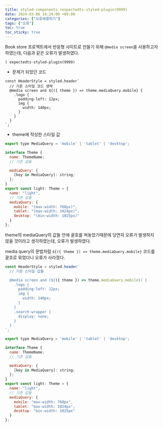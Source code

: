 ```yaml
---
title: styled-components (expectedts-styled-plugin(9999)
date: 2024-03-06 14:24:00 +09:00
categories: ["오류해결하기"]
tags: ["오류"]
toc: true
toc_sticky: true
---
```


Book store 프로젝트에서 반응형 사이트로 만들기 위해 `@media screen`을 사용하고자 하였는데, 다음과 같은 오류가 발생하였다.

```
( expectedts-styled-plugin(9999)
```

- 문제가 되었던 코드

```tsx
const HeaderStyle = styled.header`
  // 기존 스타일 코드 생략
  @media screen and ${({ theme }) => theme.mediaQuery.mobile} {
    .logo {
      padding-left: 12px;
      img {
        width: 140px;
      }
    }
  }
`;
```

- theme에 작성한 스타일 값

```js
export type MediaQuery = 'mobile' | 'tablet' | 'desktop';

interface Theme {
  name: ThemeName;
  // 기존 값들

  mediaQuery: {
    [key in MediaQuery]: string;
  };
}
export const light: Theme = {
  name: "light",
  // 기존 값들
  mediaQuery: {
    mobile: "(max-width: 768px)",
    tablet: "(max-width: 1024px)",
    desktop: "(min-width: 1025px)"
  }
};
```

theme의 mediaQuery의 값들 안에 괄호를 쳐놓았기때문에 당연히 오류가 발생하지 않을 것이라고 생각하였는데, 오류가 발생하였다.

media query의 문법처럼 `${({ theme }) => theme.mediaQuery.mobile}` 코드를 괄호로 묶었더니 오류가 사라졌다.

```js
const HeaderStyle = styled.header`
  // 기존 스타일 값들

  @media screen and (${({ theme }) => theme.mediaQuery.mobile}) {
    .logo {
      padding-left: 12px;
      img {
        width: 140px;
      }
    }
    .search-wrapper {
      display: none;
    }
  }
`;
```

```js
export type MediaQuery = 'mobile' | 'tablet' | 'desktop';

interface Theme {
  name: ThemeName;
  // 기존 값들

  mediaQuery: {
    [key in MediaQuery]: string;
  };
}
export const light: Theme = {
  name: "light",
  // 기존 값들
  mediaQuery: {
    mobile: "max-width: 768px",
    tablet: "max-width: 1024px",
    desktop: "min-width: 1025px"
  }
};
```
